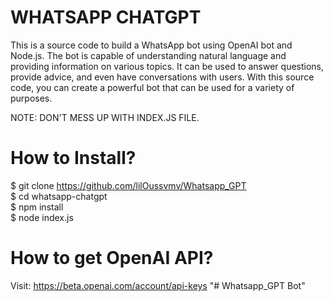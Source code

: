 # WHATSAPP CHATGPT
This is a source code to build a WhatsApp bot using OpenAI bot and Node.js. The bot is capable of understanding natural language and providing information on various topics. It can be used to answer questions, provide advice, and even have conversations with users. With this source code, you can create a powerful bot that can be used for a variety of purposes. <br>

NOTE: DON'T MESS UP WITH INDEX.JS FILE. <br>

# How to Install? 
$ git clone https://github.com/lilOussvmv/Whatsapp_GPT <br>
$ cd whatsapp-chatgpt <br>
$ npm install <br>
$ node index.js <br>


# How to get OpenAI API?
Visit: https://beta.openai.com/account/api-keys
"# Whatsapp_GPT Bot"
